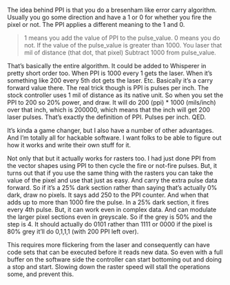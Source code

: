 The idea behind PPI is that you do a bresenham like error carry algorithm. Usually you go some direction and have a 1 or 0 for whether you fire the pixel or not. The PPI applies a different meaning to the 1 and 0.

> 1 means you add the value of PPI to the pulse_value.
> 0 means you do not.
> If the value of the pulse_value is greater than 1000.
>      You laser that mil of distance (that dot, that pixel)
>      Subtract 1000 from pulse_value.

That’s basically the entire algorithm. It could be added to Whisperer in pretty short order too. When PPI is 1000 every 1 gets the laser. When it’s something like 200 every 5th dot gets the laser. Etc. Basically it’s a carry forward value there. The real trick though is PPI is pulses per inch. The stock controller uses 1 mil of distance as its native unit. So when you set the PPI to 200 so 20% power, and draw. It will do 200 (ppi) * 1000 (mils/inch) over that inch, which is 200000, which means that the inch will get 200 laser pulses. That’s exactly the definition of PPI. Pulses per inch. QED.

It’s kinda a game changer, but I also have a number of other advantages. And I’m totally all for hackable software. I want folks to be able to figure out how it works and write their own stuff for it.

Not only that but it actually works for rasters too. I had just done PPI from the vector shapes using PPI to then cycle the fire or not-fire pulses. But, it turns out that if you use the same thing with the rasters you can take the value of the pixel and use that just as easy. And carry the extra pulse data forward. So if it’s a 25% dark section rather than saying that’s actually 0% dark, draw no pixels. It says add 250 to the PPI counter. And when that adds up to more than 1000 fire the pulse. In a 25% dark section, it fires every 4th pulse. But, it can work even in complex data. And can modulate the larger pixel sections even in greyscale. So if the grey is 50% and the step is 4. It should actually do 0101 rather than 1111 or 0000 if the pixel is 80% grey it’ll do 0,1,1,1 (with 200 PPI left over).

This requires more flickering from the laser and consequently can have code sets that can be executed before it reads new data. So even with a full buffer on the software side the controller can start bottoming out and doing a stop and start. Slowing down the raster speed will stall the operations some, and prevent this.